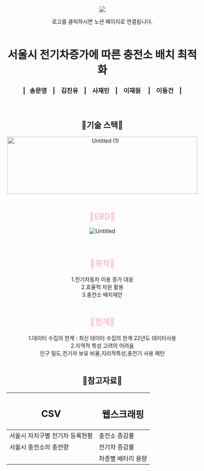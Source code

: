 <div align="center">

<a href="https://www.notion.so/27552530c4c8412dabd0cc21bc9d150c?pvs=4"><img src = "https://capsule-render.vercel.app/api?type=waving&height=100&color=ff00&text=SK_02_2Team🦋&fontColor=ff0000&fontAlign=50&textBg=false"></a>
<div><div align="center">
 로고를 클릭하시면 노션 페이지로 연결됩니다.
</div>
    <br>
</div>
<div align="center">
<h1> 서울시 전기차증가에 따른 충전소 배치 최적화</h1>  
<h3> |&nbsp;&nbsp;&nbsp;송문영&nbsp;&nbsp;&nbsp; |&nbsp;&nbsp;&nbsp; 김진유&nbsp;&nbsp;&nbsp; | &nbsp;&nbsp;&nbsp;사재민&nbsp;&nbsp;&nbsp;  |  &nbsp;&nbsp;&nbsp;이재원 &nbsp;&nbsp;&nbsp; |  &nbsp;&nbsp;&nbsp;이동건&nbsp;&nbsp;&nbsp;  |</h3> 
<div>

</div>

<br>     
<div align="center">
    <h2> 🦋기술 스택🦋</h2>
    <div>
  <img src="https://github.com/DONGGUNLEE1/gitrepo/assets/169323625/d5633054-0583-44e7-b01c-389f5b4bd2ee" alt="Untitled (1)" width="500" height="150">
  </div>

<br>

<div align="center">
    <h2><span style="color:pink;">🦋ERD🦋</h2>

![Untitled](https://github.com/DONGGUNLEE1/gitrepo/assets/169323625/8b3d96fd-4ce5-4843-9ff5-df8b7d840d6a)

<br>

<div allgn="center">
   <h2><span style="color:pink;">🦋목적🦋</h2>
   1.전기자동차 이용 증가 대응
     <div>
   2.효율적 자원 활용
   <div>
   3.충전소 배치제안

<br>
<br>

<div allgn="center">
   <h2><span style="color:pink;">🦋한계🦋</h2>
   1.데이터 수집의 한계 : 최신 데이터 수집의 한계 22년도 데이터사용
   <div>
   2.지역적 특성 고려의 어려움 
   <div>인구 밀도,전기차 보유 비율,지리적특성,충전기 사용 패턴
  <div>
<!DOCTYPE html>
<html lang="en">
<head>
    <meta charset="UTF-8">
    <meta name="viewport" content="width=device-width, initial-scale=1.0">
<br>
<div align="center">
    <h2> 🦋참고자료🦋</h2>
    <div>

| <h2>CSV</h2> |   <h2>웹스크래핑</h2>  | 
|--------|-------------|
| 서울시 자치구별 전기차 등록현황  |  충전소 증감률  |
| 서울시 충전소의 충전량 |  전기차 증감률   |
|      | 차종별 배터리 용량|
</body>
</html>


